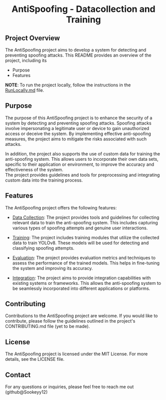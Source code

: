 # <center>AntiSpoofing - Datacollection and Training</center>

## Project Overview

The AntiSpoofing project aims to develop a system for detecting and preventing spoofing attacks.
This README provides an overview of the project, including its
- Purpose 
- Features

<b>NOTE</b>: To run the project locally, follow the instructions in the [RunLocally.md](RunLocally.md) file.

## Purpose

The purpose of this AntiSpoofing project is to enhance the security of a system by detecting and preventing spoofing attacks. Spoofing attacks involve impersonating a legitimate user or device to gain unauthorized access or deceive the system. By implementing effective anti-spoofing measures, the project aims to mitigate the risks associated with such attacks.

In addition, the project also supports the use of custom data for training the anti-spoofing system. This allows users to incorporate their own data sets, specific to their application or environment, to improve the accuracy and effectiveness of the system. <br>
The project provides guidelines and tools for preprocessing and integrating custom data into the training process.

## Features

The AntiSpoofing project offers the following features:

- <u>Data Collection</u>: The project provides tools and guidelines for collecting relevant data to train the anti-spoofing system. This includes capturing various types of spoofing attempts and genuine user interactions.

- <u>Training</u>: The project includes training modules that utilize the collected data to train YOLOv8. These models will be used for detecting and classifying spoofing attempts.

- <u>Evaluation</u>: The project provides evaluation metrics and techniques to assess the performance of the trained models. This helps in fine-tuning the system and improving its accuracy.

- <u>Integration</u>: The project aims to provide integration capabilities with existing systems or frameworks. This allows the anti-spoofing system to be seamlessly incorporated into different applications or platforms.

## Contributing

Contributions to the AntiSpoofing project are welcome. If you would like to contribute, please follow the guidelines outlined in the project's CONTRIBUTING.md file (yet to be made).

## License

The AntiSpoofing project is licensed under the MIT License. For more details, see the LICENSE file.

## Contact

For any questions or inquiries, please feel free to reach me out (github@Sookeyy12)